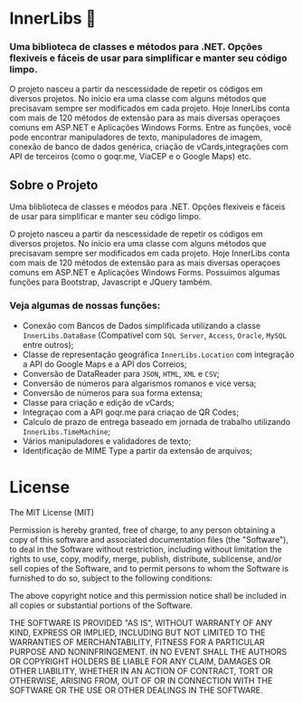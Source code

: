 ﻿# InnerLibs 🦞
 ### Uma biblioteca de classes e métodos para .NET. Opções flexiveis e fáceis de usar para simplificar e manter seu código limpo.
 
O projeto nasceu a partir da nescessidade de repetir os códigos em diversos projetos. No início era uma classe com alguns métodos que precisavam sempre ser modificados em cada projeto. Hoje InnerLibs conta com mais de 120 métodos de extensão para as mais diversas operaçoes comuns em ASP.NET e Aplicações Windows Forms. Entre as funções, você pode encontrar manipuladores de texto, manipuladores de imagem, conexão de banco de dados genérica, criação de vCards,integrações com API de terceiros (como o goqr.me, ViaCEP e o Google Maps) etc.

## Sobre o Projeto

Uma bliblioteca de classes e méodos para .NET. Opções flexiveis e fáceis de usar para simplificar e manter seu código limpo.

O projeto nasceu a partir da nescessidade de repetir os códigos em diversos projetos. No início era uma classe com alguns métodos que precisavam sempre ser modificados em cada projeto. Hoje InnerLibs conta com mais de 120 métodos de extensão para as mais diversas operaçoes comuns em ASP.NET e Aplicações Windows Forms. Possuimos algumas funções para Bootstrap, Javascript e JQuery também.

### Veja algumas de nossas funções:

 - Conexão com Bancos de Dados simplificada utilizando a classe `InnerLibs.DataBase` (Compativel com `SQL Server`, `Access`, `Oracle`, `MySQL` entre outros);
 - Classe de representação geográfica `InnerLibs.Location` com integração a API do Google Maps e a API dos Correios;
 - Conversão de DataReader para `JSON`, `HTML`, `XML` e `CSV`;
 - Conversão de números para algarismos romanos e vice versa;
 - Conversão de números para sua forma extensa;
 - Classe para criação e edição de vCards;
 - Integraçao com a API goqr.me para criaçao de QR Codes;
 - Calculo de prazo de entrega baseado em jornada de trabalho utilizando `InnerLibs.TimeMachine`;
 - Vários manipuladores e validadores de texto;
 - Identificação de MIME Type a partir da extensão de arquivos;
 
# License

The MIT License (MIT)

Permission is hereby granted, free of charge, to any person obtaining a copy of this software and associated documentation files (the "Software"), to deal in the Software without restriction, including without limitation the rights to use, copy, modify, merge, publish, distribute, sublicense, and/or sell copies of the Software, and to permit persons to whom the Software is furnished to do so, subject to the following conditions:

The above copyright notice and this permission notice shall be included in all copies or substantial portions of the Software.

THE SOFTWARE IS PROVIDED "AS IS", WITHOUT WARRANTY OF ANY KIND, EXPRESS OR IMPLIED, INCLUDING BUT NOT LIMITED TO THE WARRANTIES OF MERCHANTABILITY, FITNESS FOR A PARTICULAR PURPOSE AND NONINFRINGEMENT. IN NO EVENT SHALL THE AUTHORS OR COPYRIGHT HOLDERS BE LIABLE FOR ANY CLAIM, DAMAGES OR OTHER LIABILITY, WHETHER IN AN ACTION OF CONTRACT, TORT OR OTHERWISE, ARISING FROM, OUT OF OR IN CONNECTION WITH THE SOFTWARE OR THE USE OR OTHER DEALINGS IN THE SOFTWARE.
